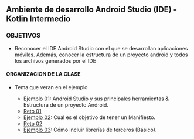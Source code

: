 ## Ambiente de desarrollo Android Studio (IDE) - Kotlin Intermedio

### OBJETIVOS 

- Reconocer el IDE Android Studio con el que se desarrollan aplicaciones móviles. Además,  conocer la estructura de un proyecto android y todos los archivos generados por el IDE

#### ORGANIZACION DE LA CLASE 

- Tema que veran en el ejemplo

	- [Ejemplo 01](Ejemplo-01): Android Studio y sus principales herramientas & Estructura de un proyecto Android.
	- [Reto 01](Reto-01)
	- [Ejemplo 02](Ejemplo-02): Cual es el objetivo de tener un Manifiesto.
	- [Reto 02](Reto-02)
	- [Ejemplo 03](Ejemplo-03): Cómo incluir librerías de terceros (Básico).

